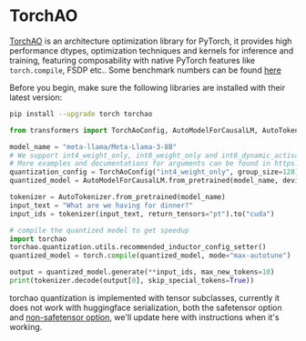 <!--Copyright 2024 The HuggingFace Team. All rights reserved.
Licensed under the Apache License, Version 2.0 (the "License"); you may not use this file except in compliance with
the License. You may obtain a copy of the License at
http://www.apache.org/licenses/LICENSE-2.0
Unless required by applicable law or agreed to in writing, software distributed under the License is distributed on
an "AS IS" BASIS, WITHOUT WARRANTIES OR CONDITIONS OF ANY KIND, either express or implied. See the License for the
specific language governing permissions and limitations under the License.
⚠️ Note that this file is in Markdown but contain specific syntax for our doc-builder (similar to MDX) that may not be
rendered properly in your Markdown viewer.
-->

# TorchAO

[TorchAO](https://github.com/pytorch/ao) is an architecture optimization library for PyTorch, it provides high performance dtypes, optimization techniques and kernels for inference and training, featuring composability with native PyTorch features like `torch.compile`, FSDP etc.. Some benchmark numbers can be found [here](https://github.com/pytorch/ao/tree/main?tab=readme-ov-file#without-intrusive-code-changes)

Before you begin, make sure the following libraries are installed with their latest version:

```bash
pip install --upgrade torch torchao
```


```py
from transformers import TorchAoConfig, AutoModelForCausalLM, AutoTokenizer

model_name = "meta-llama/Meta-Llama-3-8B"
# We support int4_weight_only, int8_weight_only and int8_dynamic_activation_int8_weight
# More examples and documentations for arguments can be found in https://github.com/pytorch/ao/tree/main/torchao/quantization#other-available-quantization-techniques
quantization_config = TorchAoConfig("int4_weight_only", group_size=128)
quantized_model = AutoModelForCausalLM.from_pretrained(model_name, device_map="auto", quantization_config=quantization_config)

tokenizer = AutoTokenizer.from_pretrained(model_name)
input_text = "What are we having for dinner?"
input_ids = tokenizer(input_text, return_tensors="pt").to("cuda")

# compile the quantized model to get speedup
import torchao
torchao.quantization.utils.recommended_inductor_config_setter()
quantized_model = torch.compile(quantized_model, mode="max-autotune")

output = quantized_model.generate(**input_ids, max_new_tokens=10)
print(tokenizer.decode(output[0], skip_special_tokens=True))
```

torchao quantization is implemented with tensor subclasses, currently it does not work with huggingface serialization, both the safetensor option and [non-safetensor option](https://github.com/huggingface/transformers/issues/32364), we'll update here with instructions when it's working.

